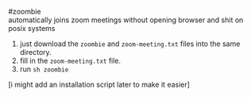 #zoombie        
automatically joins zoom meetings without opening browser and shit on posix systems


1. just download the `zoombie` and `zoom-meeting.txt` files into the same directory.
2. fill in the `zoom-meeting.txt` file.
3. run `sh zoombie`

[i might add an installation script later to make it easier]
